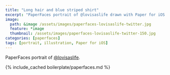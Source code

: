 ```yaml
---
title: "Long hair and blue striped shirt"
excerpt: "PaperFaces portrait of @lovisaslife drawn with Paper for iOS on an iPad."
image: 
  path: &image /assets/images/paperfaces-lovisaslife-twitter.jpg 
  feature: *image
  thumbnail: /assets/images/paperfaces-lovisaslife-twitter-150.jpg
categories: [paperfaces]
tags: [portrait, illustration, Paper for iOS]
---
```


PaperFaces portrait of [@lovisaslife](https://twitter.com/lovisaslife).

{% include_cached boilerplate/paperfaces.md %}
